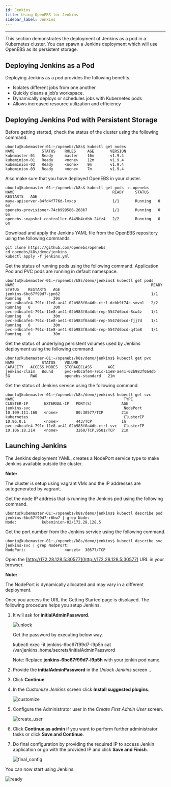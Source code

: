 ```yaml
---
id: Jenkins
title: Using OpenEBS for Jenkins
sidebar_label: Jenkins
---
```

------

This section demonstrates the deployment of Jenkins as a pod in a Kubernetes cluster. You can spawn a Jenkins deployment which will use OpenEBS as its persistent storage.

## Deploying Jenkins as a Pod

Deploying Jenkins as a pod provides the following benefits.

- Isolates different jobs from one another
- Quickly cleans a job’s workspace.
- Dynamically deploys or schedules jobs with Kubernetes pods
- Allows increased resource utilization and efficiency

## Deploying Jenkins Pod with Persistent Storage

Before getting started, check the status of the cluster using the following command.

    ubuntu@kubemaster-01:~/openebs/k8s$ kubectl get nodes
    NAME            STATUS    ROLES     AGE       VERSION
    kubemaster-01   Ready     master    16m       v1.9.4
    kubeminion-01   Ready     <none>    12m       v1.9.4
    kubeminion-02   Ready     <none>    9m        v1.9.4
    kubeminion-03   Ready     <none>    7m        v1.9.4

Also make sure that you have deployed OpenEBS in your cluster.

```
ubuntu@kubemaster-01:~/openebs/k8s$ kubectl get pods -n openebs
NAME                                           READY     STATUS    RESTARTS   AGE
maya-apiserver-84fd4f776d-lvxcp                1/1       Running   0          6m
openebs-provisioner-74cb999586-268k7           1/1       Running   0          6m
openebs-snapshot-controller-6449b4cdbb-24fz4   2/2       Running   0          6m
```

Download and apply the Jenkins YAML file from the OpenEBS repository using the following commands.

    git clone https://github.com/openebs/openebs
    cd openebs/k8s/demo/jenkins
    kubectl apply -f jenkins.yml

Get the status of running pods using the following command.  Application Pod and PVC pods are running in default namespace.

    ubuntu@kubemaster-01:~/openebs/k8s/demo/jenkins$ kubectl get pods
    NAME                                                            READY     STATUS    RESTARTS   AGE
    jenkins-6bc67f99d7-jpn62                                        1/1       Running   0          30m
    pvc-e4bcafe4-791c-11e8-ae41-02b983f0a4db-ctrl-dcbb9f74c-smvnl   2/2       Running   0          30m
    pvc-e4bcafe4-791c-11e8-ae41-02b983f0a4db-rep-5547d6bcd-8cw4z    1/1       Running   0          30m
    pvc-e4bcafe4-791c-11e8-ae41-02b983f0a4db-rep-5547d6bcd-fjj7d    1/1       Running   0          30m
    pvc-e4bcafe4-791c-11e8-ae41-02b983f0a4db-rep-5547d6bcd-q4tm8    1/1       Running   0          30m

Get the status of underlying persistent volumes used by Jenkins deployment using the following command.

    ubuntu@kubemaster-01:~/openebs/k8s/demo/jenkins$ kubectl get pvc
    NAME            STATUS    VOLUME                                     CAPACITY   ACCESS MODES   STORAGECLASS       AGE
    jenkins-claim   Bound     pvc-e4bcafe4-791c-11e8-ae41-02b983f0a4db   5G         RWO            openebs-standard   21m

Get the status of Jenkins service using the following command.

    ubuntu@kubemaster-01:~/openebs/k8s/demo/jenkins$ kubectl get svc
    NAME                                                TYPE        CLUSTER-IP       EXTERNAL-IP   PORT(S)             AGE
    jenkins-svc                                         NodePort    10.109.111.160   <none>        80:30577/TCP        21m
    kubernetes                                          ClusterIP   10.96.0.1        <none>        443/TCP             1h
    pvc-e4bcafe4-791c-11e8-ae41-02b983f0a4db-ctrl-svc   ClusterIP   10.106.18.214    <none>        3260/TCP,9501/TCP   21m

## Launching Jenkins

The Jenkins deployment YAML, creates a NodePort service type to make Jenkins available outside the cluster.

**Note:**

The cluster is setup using vagrant VMs and the IP addresses are autogenerated by vagrant.

Get the node IP address that is running the Jenkins pod using the following command.

    ubuntu@kubemaster-01:~/openebs/k8s/demo/jenkins$ kubectl describe pod jenkins-6bc67f99d7-r6hw7 | grep Node:
    Node:           kubeminion-02/172.28.128.5

Get the port number from the Jenkins service using the following command.

```
ubuntu@kubemaster-01:~/openebs/k8s/demo/jenkins$ kubectl describe svc jenkins-svc | grep NodePort:
NodePort:                 <unset>  30577/TCP
```

Open the [http://172.28.128.5:30577](http://172.28.128.5:30577) URL in your browser.

**Note:**

The NodePort is dynamically allocated and may vary in a different deployment.

Once you access the URL the Getting Started page is displayed. The following procedure helps you setup Jenkins.

1. It will ask for **initialAdminPassword**.

    ![unlock](/docs/assets/unlock_jenkins.PNG)

    Get the password by executing  below way.

    kubectl exec -it jenkins-6bc67f99d7-l9p5h cat /var/jenkins_home/secrets/initialAdminPassword

    Note: Replace **jenkins-6bc67f99d7-l9p5h** with your jenkin pod name.

2. Provide the **initialAdminPassword** in the *Unlock Jenkins* screen ..

3. Click **Continue**.

4. In the *Customize Jenkins* screen click **Install suggested plugins**.

    ![customize](/docs/assets/customize_jenkins.PNG)

5. Configure the Administrator user in the *Create First Admin User* screen.

    ![create_user](/docs/assets/create_user_jenkins.PNG)

6. Click **Continue as admin** if you want to perform further administrator tasks or click **Save and Continue**.

7. Do final configuration by providing the required IP to access Jenkin application or go with the provided IP and click **Save and Finish**.

    ![final_config](/docs/assets/final_config_jenkins.PNG)

You can now start using Jenkins.

![ready](/docs/assets/ready_jenkins.PNG)

<!-- Hotjar Tracking Code for https://docs.openebs.io -->
<script>
   (function(h,o,t,j,a,r){
       h.hj=h.hj||function(){(h.hj.q=h.hj.q||[]).push(arguments)};
       h._hjSettings={hjid:785693,hjsv:6};
       a=o.getElementsByTagName('head')[0];
       r=o.createElement('script');r.async=1;
       r.src=t+h._hjSettings.hjid+j+h._hjSettings.hjsv;
       a.appendChild(r);
   })(window,document,'https://static.hotjar.com/c/hotjar-','.js?sv=');
</script>
